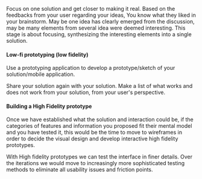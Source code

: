Focus on one solution and get closer to making it real.
Based on the feedbacks from your user regarding your ideas, You know what they liked in your brainstorm. 
May be one idea has clearly emerged from the discussion, may be many elements from several idea were deemed interesting. 
This stage is about focusing, synthesizing the interesting elements into a single solution. 

#### Low-fi prototyping (low fidelity)
Use a prototyping application to develop a prototype/sketch of your solution/mobile application.

Share your solution again with your solution. 
Make a list of what works and does not work from your solution, from your user's perspective. 

#### Building a High Fidelity prototype
Once we have established what the solution and interaction could be, if the categories of features and information you proposed fit their mental model and you have tested it, this would be the time to move to wireframes in order to decide the visual design and develop interactive high fidelity prototypes. 

With High fidelity prototypes we can test the interface in finer details. 
Over the iterations we would move to increasingly more sophisticated testing methods to eliminate all usability issues and friction points. 